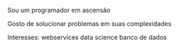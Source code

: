 Sou um programador em ascensão

Gosto de solucionar problemas em suas complexidades

Interesses:
  webservices 
  data science
  banco de dados
